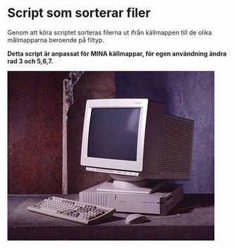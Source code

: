 # Script som sorterar filer

Genom att köra scriptet sorteras filerna ut ifrån källmappen till de olika målmapparna beroende på filtyp.

**Detta script är anpassat för MINA källmappar, för egen användning ändra rad 3 och 5,6,7.**

![dator](dator.jpg)
